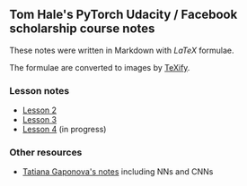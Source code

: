 ## Tom Hale's PyTorch Udacity / Facebook scholarship course notes

These notes were written in Markdown with $LaTeX$ formulae.

The formulae are converted to images by [TeXify](https://github.com/apps/texify).

### Lesson notes

* [Lesson 2](notes/lesson-2.md)
* [Lesson 3](notes/lesson-3.md)
* [Lesson 4](notes/lesson-4.md) (in progress)

### Other resources

* [Tatiana Gaponova's notes](https://github.com/baroquerock/udacity_notes) including NNs and CNNs
